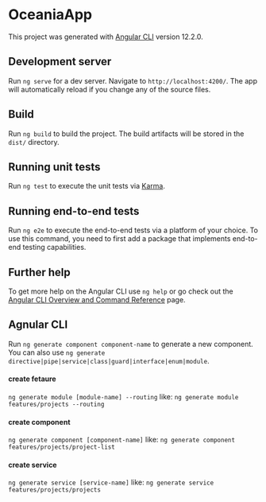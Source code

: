# OceaniaApp

This project was generated with [Angular CLI](https://github.com/angular/angular-cli) version 12.2.0.

## Development server

Run `ng serve` for a dev server. Navigate to `http://localhost:4200/`. The app will automatically reload if you change any of the source files.

## Build

Run `ng build` to build the project. The build artifacts will be stored in the `dist/` directory.

## Running unit tests

Run `ng test` to execute the unit tests via [Karma](https://karma-runner.github.io).

## Running end-to-end tests

Run `ng e2e` to execute the end-to-end tests via a platform of your choice. To use this command, you need to first add a package that implements end-to-end testing capabilities.

## Further help

To get more help on the Angular CLI use `ng help` or go check out the [Angular CLI Overview and Command Reference](https://angular.io/cli) page.


## Agnular CLI

Run `ng generate component component-name` to generate a new component. You can also use `ng generate directive|pipe|service|class|guard|interface|enum|module`.

#### create fetaure
`ng generate module [module-name] --routing`
like: `ng generate module features/projects --routing`

#### create component
`ng generate component [component-name]`
like: `ng generate component features/projects/project-list`

#### create service
`ng generate service [service-name]`
like: `ng generate service features/projects/projects`


